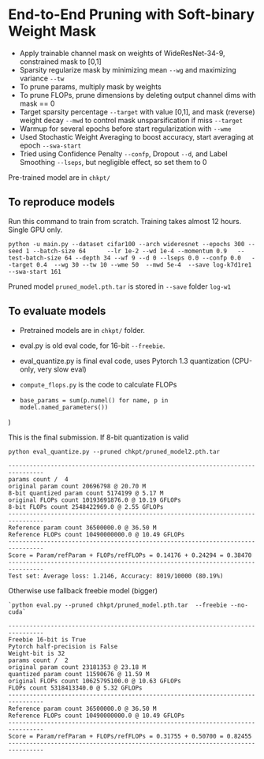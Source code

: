 # End-to-End Pruning with Soft-binary Weight Mask
- Apply trainable channel mask on weights of WideResNet-34-9, constrained mask to [0,1]
- Sparsity regularize mask by minimizing mean `--wg` and maximizing variance `--tw`
- To prune params, multiply mask by weights
- To prune FLOPs, prune dimensions by deleting output channel dims with mask == 0
- Target sparsity percentage `--target` with value [0,1], and mask (reverse) weight decay `--mwd` to control mask unsparsification if miss `--target`
- Warmup for several epochs before start regularization with `--wme`
- Used Stochastic Weight Averaging to boost accuracy, start averaging at epoch `--swa-start`
- Tried using Confidence Penalty `--confp`, Dropout `--d`, and Label Smoothing `--lseps`, but negligible effect, so set them to 0

Pre-trained model are in `chkpt/`

## To reproduce models
Run this command to train from scratch. Training takes almost 12 hours. Single GPU only.
```shell
python -u main.py --dataset cifar100 --arch wideresnet --epochs 300 --seed 1 --batch-size 64      --lr 1e-2 --wd 1e-4 --momentum 0.9   --test-batch-size 64 --depth 34 --wf 9 --d 0 --lseps 0.0 --confp 0.0   --target 0.4  --wg 30 --tw 10 --wme 50  --mwd 5e-4  --save log-k7d1re1 --swa-start 161

```
Pruned model `pruned_model.pth.tar` is stored in `--save` folder `log-w1`

## To evaluate models
- Pretrained models are in `chkpt/` folder.

- eval.py is old eval code, for 16-bit  `--freebie`.
- eval_quantize.py is final eval code, uses Pytorch 1.3 quantization (CPU-only, very slow eval)
- `compute_flops.py` is the code to calculate FLOPs
- `base_params = sum(p.numel() for name, p in model.named_parameters())`

)

This is the final submission. If 8-bit quantization is valid
```
python eval_quantize.py --pruned chkpt/pruned_model2.pth.tar

--------------------------------------------------------------------------------
params count /  4
original param count 20696798 @ 20.70 M
8-bit quantized param count 5174199 @ 5.17 M
original FLOPs count 10193691876.0 @ 10.19 GFLOPs
8-bit FLOPs count 2548422969.0 @ 2.55 GFLOPs
--------------------------------------------------------------------------------
Reference param count 36500000.0 @ 36.50 M
Reference FLOPs count 10490000000.0 @ 10.49 GFLOPs
--------------------------------------------------------------------------------
Score = Param/refParam + FLOPs/refFLOPs = 0.14176 + 0.24294 = 0.38470
--------------------------------------------------------------------------------
Test set: Average loss: 1.2146, Accuracy: 8019/10000 (80.19%)

```

Otherwise use fallback freebie model (bigger)
```
`python eval.py --pruned chkpt/pruned_model.pth.tar  --freebie --no-cuda`

--------------------------------------------------------------------------------
Freebie 16-bit is True
Pytorch half-precision is False
Weight-bit is 32
params count /  2
original param count 23181353 @ 23.18 M
quantized param count 11590676 @ 11.59 M
original FLOPs count 10625795100.0 @ 10.63 GFLOPs
FLOPs count 5318413340.0 @ 5.32 GFLOPs
--------------------------------------------------------------------------------
Reference param count 36500000.0 @ 36.50 M
Reference FLOPs count 10490000000.0 @ 10.49 GFLOPs
--------------------------------------------------------------------------------
Score = Param/refParam + FLOPs/refFLOPs = 0.31755 + 0.50700 = 0.82455
--------------------------------------------------------------------------------

```
